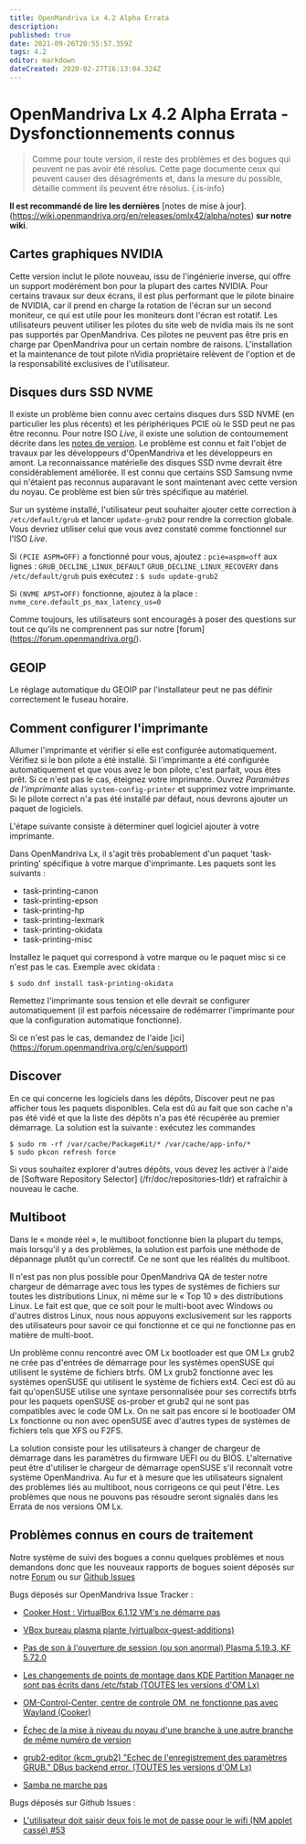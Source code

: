 ```yaml
---
title: OpenMandriva Lx 4.2 Alpha Errata
description: 
published: true
date: 2021-09-26T20:55:57.359Z
tags: 4.2
editor: markdown
dateCreated: 2020-02-27T16:13:04.324Z
---
```


# OpenMandriva Lx 4.2 Alpha Errata - Dysfonctionnements connus
> Comme pour toute version, il reste des problèmes et des bogues qui peuvent ne pas avoir été résolus. Cette page documente ceux qui peuvent causer des désagréments et, dans la mesure du possible, détaille comment ils peuvent être résolus.
{.is-info}


**Il est recommandé de lire les dernières** [notes de mise à jour].(https://wiki.openmandriva.org/en/releases/omlx42/alpha/notes) **sur notre wiki**.

## Cartes graphiques NVIDIA
Cette version inclut le pilote nouveau, issu de l'ingénierie inverse, qui offre un support modérément bon pour la plupart des cartes NVIDIA. Pour certains travaux sur deux écrans, il est plus performant que le pilote binaire de NVIDIA, car il prend en charge la rotation de l'écran sur un second moniteur, ce qui est utile pour les moniteurs dont l'écran est rotatif.
Les utilisateurs peuvent utiliser les pilotes du site web de nvidia mais ils ne sont pas supportés par OpenMandriva. Ces pilotes ne peuvent pas être pris en charge par OpenMandriva pour un certain nombre de raisons.
L'installation et la maintenance de tout pilote nVidia propriétaire relèvent de l'option et de la responsabilité exclusives de l'utilisateur.

## Disques durs SSD NVME
Il existe un problème bien connu avec certains disques durs SSD NVME (en particulier les plus récents) et les périphériques PCIE où le SSD peut ne pas être reconnu. Pour notre ISO *Live*, il existe une solution de contournement décrite dans les [notes de version](/releases/omlx41/notes).
Le problème est connu et fait l'objet de travaux par les développeurs d'OpenMandriva et les développeurs en amont.
La reconnaissance matérielle des disques SSD nvme devrait être considérablement améliorée. 
Il est connu que certains SSD Samsung nvme qui n'étaient pas reconnus auparavant le sont maintenant avec cette version du noyau. Ce problème est bien sûr très spécifique au matériel.

Sur un système installé, l'utilisateur peut souhaiter ajouter cette correction à `/etc/default/grub` et lancer `update-grub2` pour rendre la correction globale. Vous devriez utiliser celui que vous avez constaté comme fonctionnel sur l'ISO *Live*.

Si `(PCIE ASPM=OFF)` a fonctionné pour vous, ajoutez :
`pcie=aspm=off`
aux lignes :
`GRUB_DECLINE_LINUX_DEFAULT`
`GRUB_DECLINE_LINUX_RECOVERY`
dans 
`/etc/default/grub` 
puis exécutez :
`$ sudo update-grub2`

Si `(NVME APST=OFF)` fonctionne, ajoutez à la place :
`nvme_core.default_ps_max_latency_us=0`

Comme toujours, les utilisateurs sont encouragés à poser des questions sur tout ce qu'ils ne comprennent pas sur notre [forum] (https://forum.openmandriva.org/).

## GEOIP
Le réglage automatique du GEOIP par l'installateur peut ne pas définir correctement le fuseau horaire.

## Comment configurer l'imprimante
Allumer l'imprimante et vérifier si elle est configurée automatiquement. Vérifiez si le bon pilote a été installé. Si l'imprimante a été configurée automatiquement et que vous avez le bon pilote, c'est parfait, vous êtes prêt.
Si ce n'est pas le cas, éteignez votre imprimante. Ouvrez *Paramètres de l'imprimante* alias `system-config-printer` et supprimez votre imprimante.
Si le pilote correct n'a pas été installé par défaut, nous devrons ajouter un paquet de logiciels.

L'étape suivante consiste à déterminer quel logiciel ajouter à votre imprimante.

Dans OpenMandriva Lx, il s'agit très probablement d'un paquet 'task-printing' spécifique à votre marque d'imprimante. Les paquets sont les suivants :
- task-printing-canon
- task-printing-epson
- task-printing-hp
- task-printing-lexmark
- task-printing-okidata
- task-printing-misc

Installez le paquet qui correspond à votre marque ou le paquet misc si ce n'est pas le cas. Exemple avec okidata :
```
$ sudo dnf install task-printing-okidata
```
Remettez l'imprimante sous tension et elle devrait se configurer automatiquement (il est parfois nécessaire de redémarrer l'imprimante pour que la configuration automatique fonctionne).

Si ce n'est pas le cas, demandez de l'aide [ici] (https://forum.openmandriva.org/c/en/support)

## Discover
En ce qui concerne les logiciels dans les dépôts, Discover peut ne pas afficher tous les paquets disponibles.
Cela est dû au fait que son cache n'a pas été vidé et que la liste des dépôts n'a pas été récupérée au premier démarrage.
La solution est la suivante : exécutez les commandes
```
$ sudo rm -rf /var/cache/PackageKit/* /var/cache/app-info/*
$ sudo pkcon refresh force
```
Si vous souhaitez explorer d'autres dépôts, vous devez les activer à l'aide de [Software Repository Selector] (/fr/doc/repositories-tldr) et rafraîchir à nouveau le cache.

## Multiboot
Dans le « monde réel », le multiboot fonctionne bien la plupart du temps, mais lorsqu'il y a des problèmes, la solution est parfois une méthode de dépannage plutôt qu'un correctif. Ce ne sont que les réalités du multiboot.

Il n'est pas non plus possible pour OpenMandriva QA de tester notre chargeur de démarrage avec tous les types de systèmes de fichiers sur toutes les distributions Linux, ni même sur le « Top 10 » des distributions Linux. Le fait est que, que ce soit pour le multi-boot avec Windows ou d'autres distros Linux, nous nous appuyons exclusivement sur les rapports des utilisateurs pour savoir ce qui fonctionne et ce qui ne fonctionne pas en matière de multi-boot. 

Un problème connu rencontré avec OM Lx bootloader est que OM Lx grub2 ne crée pas d'entrées de démarrage pour les systèmes openSUSE qui utilisent le système de fichiers btrfs. OM Lx grub2 fonctionne avec les systèmes openSUSE qui utilisent le système de fichiers ext4.
Ceci est dû au fait qu'openSUSE utilise une syntaxe personnalisée pour ses correctifs btrfs pour les paquets openSUSE os-prober et grub2 qui ne sont pas compatibles avec le code OM Lx. On ne sait pas encore si le bootloader OM Lx fonctionne ou non avec openSUSE avec d'autres types de systèmes de fichiers tels que XFS ou F2FS.

La solution consiste pour les utilisateurs à changer de chargeur de démarrage dans les paramètres du firmware UEFI ou du BIOS.
L'alternative peut être d'utiliser le chargeur de démarrage openSUSE s'il reconnaît votre système OpenMandriva.
Au fur et à mesure que les utilisateurs signalent des problèmes liés au multiboot, nous corrigeons ce qui peut l'être. Les problèmes que nous ne pouvons pas résoudre seront signalés dans les Errata de nos versions OM Lx.

## Problèmes connus en cours de traitement

Notre système de suivi des bogues a connu quelques problèmes et nous demandons donc que les nouveaux rapports de bogues soient déposés sur notre [Forum](https://forum.openmandriva.org/) ou 
sur [Github Issues](https://github.com/OpenMandrivaAssociation/OpenMandrivaAssociation.github.io/issues)

Bugs déposés sur OpenMandriva Issue Tracker :

- [Cooker Host : VirtualBox 6.1.12 VM's ne démarre pas](https://issues.openmandriva.org/show_bug.cgi?id=2634)

- [VBox bureau plasma plante (virtualbox-guest-additions)](https://issues.openmandriva.org/show_bug.cgi?id=2633)

- [Pas de son à l'ouverture de session (ou son anormal) Plasma 5.19.3, KF 5.72.0](https://issues.openmandriva.org/show_bug.cgi?id=2629)

- [Les changements de points de montage dans KDE Partition Manager ne sont pas écrits dans /etc/fstab (TOUTES les versions d'OM Lx)](https://issues.openmandriva.org/show_bug.cgi?id=2628)

- [OM-Control-Center, centre de controle OM, ne fonctionne pas avec Wayland (Cooker)](https://issues.openmandriva.org/show_bug.cgi?id=2625)

- [Échec de la mise à niveau du noyau d'une branche à une autre branche de même numéro de version](https://issues.openmandriva.org/show_bug.cgi?id=2619)

- [grub2-editor (kcm_grub2) "Echec de l'enregistrement des paramètres GRUB." DBus backend error. (TOUTES les versions d'OM Lx)](https://issues.openmandriva.org/show_bug.cgi?id=2618)

- [Samba ne marche pas](https://issues.openmandriva.org/show_bug.cgi?id=2609)

Bugs déposés sur Github Issues :

- [L'utilisateur doit saisir deux fois le mot de passe pour le wifi (NM applet cassé) #53](https://github.com/OpenMandrivaAssociation/OpenMandrivaAssociation.github.io/issues/53)


